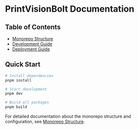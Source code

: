 # PrintVisionBolt Documentation

## Table of Contents

- [Monorepo Structure](./monorepo-structure.md)
- [Development Guide](./development-guide.md)
- [Deployment Guide](./deployment-guide.md)

## Quick Start

```bash
# Install dependencies
pnpm install

# Start development
pnpm dev

# Build all packages
pnpm build
```

For detailed documentation about the monorepo structure and configuration, see [Monorepo Structure](./monorepo-structure.md).

